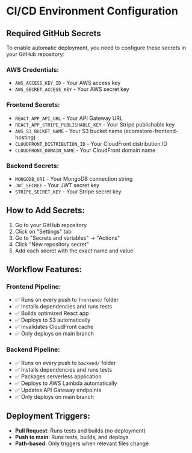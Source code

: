# CI/CD Environment Configuration

## Required GitHub Secrets

To enable automatic deployment, you need to configure these secrets in your GitHub repository:

### AWS Credentials:
- `AWS_ACCESS_KEY_ID` - Your AWS access key
- `AWS_SECRET_ACCESS_KEY` - Your AWS secret key

### Frontend Secrets:
- `REACT_APP_API_URL` - Your API Gateway URL
- `REACT_APP_STRIPE_PUBLISHABLE_KEY` - Your Stripe publishable key
- `AWS_S3_BUCKET_NAME` - Your S3 bucket name (ecomstore-frontend-hosting)
- `CLOUDFRONT_DISTRIBUTION_ID` - Your CloudFront distribution ID
- `CLOUDFRONT_DOMAIN_NAME` - Your CloudFront domain name

### Backend Secrets:
- `MONGODB_URI` - Your MongoDB connection string
- `JWT_SECRET` - Your JWT secret key
- `STRIPE_SECRET_KEY` - Your Stripe secret key

## How to Add Secrets:

1. Go to your GitHub repository
2. Click on "Settings" tab
3. Go to "Secrets and variables" → "Actions"
4. Click "New repository secret"
5. Add each secret with the exact name and value

## Workflow Features:

### Frontend Pipeline:
- ✅ Runs on every push to `frontend/` folder
- ✅ Installs dependencies and runs tests
- ✅ Builds optimized React app
- ✅ Deploys to S3 automatically
- ✅ Invalidates CloudFront cache
- ✅ Only deploys on main branch

### Backend Pipeline:
- ✅ Runs on every push to `backend/` folder
- ✅ Installs dependencies and runs tests
- ✅ Packages serverless application
- ✅ Deploys to AWS Lambda automatically
- ✅ Updates API Gateway endpoints
- ✅ Only deploys on main branch

## Deployment Triggers:

- **Pull Request**: Runs tests and builds (no deployment)
- **Push to main**: Runs tests, builds, and deploys
- **Path-based**: Only triggers when relevant files change

